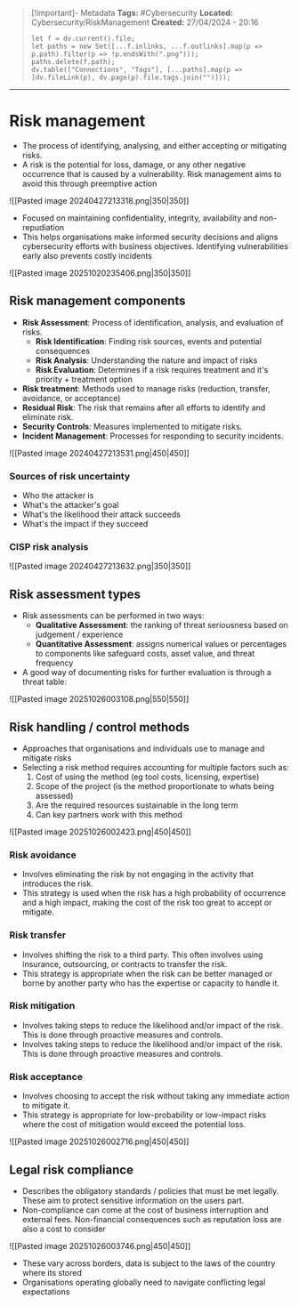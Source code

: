 > [!important]- Metadata
> **Tags:** #Cybersecurity 
> **Located:** Cybersecurity/RiskManagement
> **Created:** 27/04/2024 - 20:16
> ```dataviewjs
> let f = dv.current().file;
> let paths = new Set([...f.inlinks, ...f.outlinks].map(p => p.path).filter(p => !p.endsWith(".png")));
> paths.delete(f.path);
> dv.table(["Connections", "Tags"], [...paths].map(p => [dv.fileLink(p), dv.page(p).file.tags.join("")]));
> ```

___
# Risk management
- The process of identifying, analysing, and either accepting or mitigating risks.
- A risk is the potential for loss, damage, or any other negative occurrence that is caused by a vulnerability. Risk management aims to avoid this through preemptive action

![[Pasted image 20240427213318.png|350|350]]

- Focused on maintaining confidentiality, integrity, availability and non-repudiation
- This helps organisations make informed security decisions and aligns cybersecurity efforts with business objectives. Identifying vulnerabilities early also prevents costly incidents 

![[Pasted image 20251020235406.png|350|350]]
## Risk management components
- **Risk Assessment**: Process of identification, analysis, and evaluation of risks.
	- **Risk Identification**: Finding risk sources, events and potential consequences
	- **Risk Analysis**: Understanding the nature and impact of risks
	- **Risk Evaluation**: Determines if a risk requires treatment and it's priority + treatment option
- **Risk treatment**: Methods used to manage risks (reduction, transfer, avoidance, or acceptance)
- **Residual Risk**: The risk that remains after all efforts to identify and eliminate risk.
- **Security Controls**: Measures implemented to mitigate risks.
- **Incident Management**: Processes for responding to security incidents.

![[Pasted image 20240427213531.png|450|450]]
### Sources of risk uncertainty
- Who the attacker is 
- What's the attacker's goal 
- What's the likelihood their attack succeeds
- What's the impact if they succeed
### CISP risk analysis

![[Pasted image 20240427213632.png|350|350]]


## Risk assessment types
- Risk assessments can be performed in two ways:
	- **Qualitative Assessment**: the ranking of threat seriousness based on judgement / experience
	- **Quantitative Assessment**: assigns numerical values or percentages to components like safeguard costs, asset value, and threat frequency
- A good way of documenting risks for further evaluation is through a threat table:

![[Pasted image 20251026003108.png|550|550]]

## Risk handling / control methods
- Approaches that organisations and individuals use to manage and mitigate risks
- Selecting a risk method requires accounting for multiple factors such as:
	1. Cost of using the method (eg tool costs, licensing, expertise)
	2. Scope of the project (is the method proportionate to whats being assessed)
	3. Are the required resources sustainable in the long term
	4. Can key partners work with this method

![[Pasted image 20251026002423.png|450|450]]
### Risk avoidance
- Involves eliminating the risk by not engaging in the activity that introduces the risk.
- This strategy is used when the risk has a high probability of occurrence and a high impact, making the cost of the risk too great to accept or mitigate.
### Risk transfer
- Involves shifting the risk to a third party. This often involves using insurance, outsourcing, or contracts to transfer the risk.
- This strategy is appropriate when the risk can be better managed or borne by another party who has the expertise or capacity to handle it.
### Risk mitigation
- Involves taking steps to reduce the likelihood and/or impact of the risk. This is done through proactive measures and controls.
- Involves taking steps to reduce the likelihood and/or impact of the risk. This is done through proactive measures and controls.
### Risk acceptance
- Involves choosing to accept the risk without taking any immediate action to mitigate it.
- This strategy is appropriate for low-probability or low-impact risks where the cost of mitigation would exceed the potential loss.

![[Pasted image 20251026002716.png|450|450]]

## Legal risk compliance
- Describes the obligatory standards / policies that must be met legally. These aim to protect sensitive information on the users part. 
- Non-compliance can come at the cost of business interruption and external fees. Non-financial consequences such as reputation loss are also a cost to consider

![[Pasted image 20251026003746.png|450|450]]

- These vary across borders, data is subject to the laws of the country where its stored
- Organisations operating globally need to navigate conflicting legal expectations